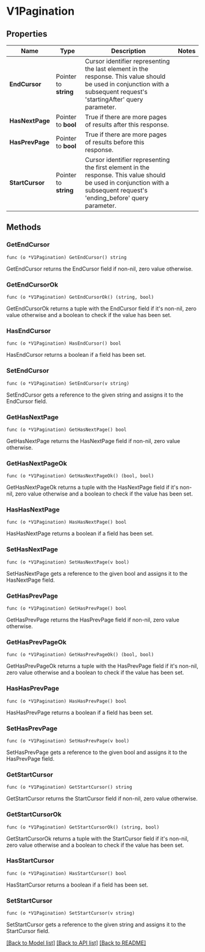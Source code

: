 # V1Pagination

## Properties

Name | Type | Description | Notes
------------ | ------------- | ------------- | -------------
**EndCursor** | Pointer to **string** | Cursor identifier representing the last element in the response. This value should be used in conjunction with a subsequent request&#39;s &#39;startingAfter&#39; query parameter. | 
**HasNextPage** | Pointer to **bool** | True if there are more pages of results after this response. | 
**HasPrevPage** | Pointer to **bool** | True if there are more pages of results before this response. | 
**StartCursor** | Pointer to **string** | Cursor identifier representing the first element in the response. This value should be used in conjunction with a subsequent request&#39;s &#39;ending_before&#39; query parameter. | 

## Methods

### GetEndCursor

`func (o *V1Pagination) GetEndCursor() string`

GetEndCursor returns the EndCursor field if non-nil, zero value otherwise.

### GetEndCursorOk

`func (o *V1Pagination) GetEndCursorOk() (string, bool)`

GetEndCursorOk returns a tuple with the EndCursor field if it's non-nil, zero value otherwise
and a boolean to check if the value has been set.

### HasEndCursor

`func (o *V1Pagination) HasEndCursor() bool`

HasEndCursor returns a boolean if a field has been set.

### SetEndCursor

`func (o *V1Pagination) SetEndCursor(v string)`

SetEndCursor gets a reference to the given string and assigns it to the EndCursor field.

### GetHasNextPage

`func (o *V1Pagination) GetHasNextPage() bool`

GetHasNextPage returns the HasNextPage field if non-nil, zero value otherwise.

### GetHasNextPageOk

`func (o *V1Pagination) GetHasNextPageOk() (bool, bool)`

GetHasNextPageOk returns a tuple with the HasNextPage field if it's non-nil, zero value otherwise
and a boolean to check if the value has been set.

### HasHasNextPage

`func (o *V1Pagination) HasHasNextPage() bool`

HasHasNextPage returns a boolean if a field has been set.

### SetHasNextPage

`func (o *V1Pagination) SetHasNextPage(v bool)`

SetHasNextPage gets a reference to the given bool and assigns it to the HasNextPage field.

### GetHasPrevPage

`func (o *V1Pagination) GetHasPrevPage() bool`

GetHasPrevPage returns the HasPrevPage field if non-nil, zero value otherwise.

### GetHasPrevPageOk

`func (o *V1Pagination) GetHasPrevPageOk() (bool, bool)`

GetHasPrevPageOk returns a tuple with the HasPrevPage field if it's non-nil, zero value otherwise
and a boolean to check if the value has been set.

### HasHasPrevPage

`func (o *V1Pagination) HasHasPrevPage() bool`

HasHasPrevPage returns a boolean if a field has been set.

### SetHasPrevPage

`func (o *V1Pagination) SetHasPrevPage(v bool)`

SetHasPrevPage gets a reference to the given bool and assigns it to the HasPrevPage field.

### GetStartCursor

`func (o *V1Pagination) GetStartCursor() string`

GetStartCursor returns the StartCursor field if non-nil, zero value otherwise.

### GetStartCursorOk

`func (o *V1Pagination) GetStartCursorOk() (string, bool)`

GetStartCursorOk returns a tuple with the StartCursor field if it's non-nil, zero value otherwise
and a boolean to check if the value has been set.

### HasStartCursor

`func (o *V1Pagination) HasStartCursor() bool`

HasStartCursor returns a boolean if a field has been set.

### SetStartCursor

`func (o *V1Pagination) SetStartCursor(v string)`

SetStartCursor gets a reference to the given string and assigns it to the StartCursor field.


[[Back to Model list]](../README.md#documentation-for-models) [[Back to API list]](../README.md#documentation-for-api-endpoints) [[Back to README]](../README.md)


